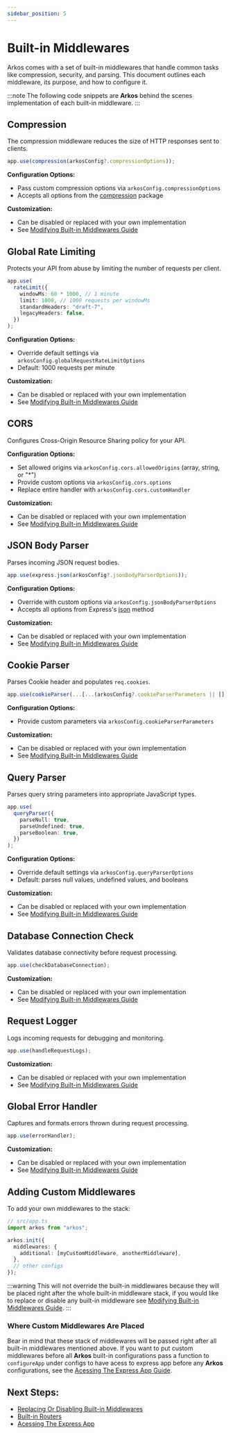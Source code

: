 ```yaml
---
sidebar_position: 5
---
```


# Built-in Middlewares

Arkos comes with a set of built-in middlewares that handle common tasks like compression, security, and parsing. This document outlines each middleware, its purpose, and how to configure it.

:::note
The following code snippets are **Arkos** behind the scenes implementation of each built-in middleware.
:::

## Compression

The compression middleware reduces the size of HTTP responses sent to clients.

```typescript
app.use(compression(arkosConfig?.compressionOptions));
```

**Configuration Options:**

- Pass custom compression options via `arkosConfig.compressionOptions`
- Accepts all options from the [compression](https://github.com/expressjs/compression) package

**Customization:**

- Can be disabled or replaced with your own implementation
- See [Modifying Built-in Middlewares Guide](/docs/advanced-guide/modifying-built-in-middlewares)

## Global Rate Limiting

Protects your API from abuse by limiting the number of requests per client.

```ts
app.use(
  rateLimit({
    windowMs: 60 * 1000, // 1 minute
    limit: 1000, // 1000 requests per windowMs
    standardHeaders: "draft-7",
    legacyHeaders: false,
  })
);
```

**Configuration Options:**

- Override default settings via `arkosConfig.globalRequestRateLimitOptions`
- Default: 1000 requests per minute

**Customization:**

- Can be disabled or replaced with your own implementation
- See [Modifying Built-in Middlewares Guide](/docs/advanced-guide/modifying-built-in-middlewares)

## CORS

Configures Cross-Origin Resource Sharing policy for your API.

**Configuration Options:**

- Set allowed origins via `arkosConfig.cors.allowedOrigins` (array, string, or "\*")
- Provide custom options via `arkosConfig.cors.options`
- Replace entire handler with `arkosConfig.cors.customHandler`

**Customization:**

- Can be disabled or replaced with your own implementation
- See [Modifying Built-in Middlewares Guide](/docs/advanced-guide/modifying-built-in-middlewares)

## JSON Body Parser

Parses incoming JSON request bodies.

```typescript
app.use(express.json(arkosConfig?.jsonBodyParserOptions));
```

**Configuration Options:**

- Override with custom options via `arkosConfig.jsonBodyParserOptions`
- Accepts all options from Express's [json](https://expressjs.com/en/api.html#express.json) method

**Customization:**

- Can be disabled or replaced with your own implementation
- See [Modifying Built-in Middlewares Guide](/docs/advanced-guide/modifying-built-in-middlewares)

## Cookie Parser

Parses Cookie header and populates `req.cookies`.

```typescript
app.use(cookieParser(...[...(arkosConfig?.cookieParserParameters || [])]));
```

**Configuration Options:**

- Provide custom parameters via `arkosConfig.cookieParserParameters`

**Customization:**

- Can be disabled or replaced with your own implementation
- See [Modifying Built-in Middlewares Guide](/docs/advanced-guide/modifying-built-in-middlewares)

## Query Parser

Parses query string parameters into appropriate JavaScript types.

```typescript
app.use(
  queryParser({
    parseNull: true,
    parseUndefined: true,
    parseBoolean: true,
  })
);
```

**Configuration Options:**

- Override default settings via `arkosConfig.queryParserOptions`
- Default: parses null values, undefined values, and booleans

**Customization:**

- Can be disabled or replaced with your own implementation
- See [Modifying Built-in Middlewares Guide](/docs/advanced-guide/modifying-built-in-middlewares)

## Database Connection Check

Validates database connectivity before request processing.

```typescript
app.use(checkDatabaseConnection);
```

**Customization:**

- Can be disabled or replaced with your own implementation
- See [Modifying Built-in Middlewares Guide](/docs/advanced-guide/modifying-built-in-middlewares)

## Request Logger

Logs incoming requests for debugging and monitoring.

```typescript
app.use(handleRequestLogs);
```

**Customization:**

- Can be disabled or replaced with your own implementation
- See [Modifying Built-in Middlewares Guide](/docs/advanced-guide/modifying-built-in-middlewares)

## Global Error Handler

Captures and formats errors thrown during request processing.

```typescript
app.use(errorHandler);
```

**Customization:**

- Can be disabled or replaced with your own implementation
- See [Modifying Built-in Middlewares Guide](/docs/advanced-guide/modifying-built-in-middlewares)

## Adding Custom Middlewares

To add your own middlewares to the stack:

```ts
// src/app.ts
import arkos from "arkos";

arkos.init({
  middlewares: {
    additional: [myCustomMiddleware, anotherMiddleware],
  },
  // other configs
});
```

:::warning
This will not override the built-in middlewares because they will be placed right after the whole built-in middleware stack, if you would like to replace or disable any built-in middleware see [Modifying Built-in Middlewares Guide](/docs/advanced-guide/modifying-built-in-middlewares).
:::

### Where Custom Middlewares Are Placed

Bear in mind that these stack of middlewares will be passed right after all built-in middlewares mentioned above. If you want to put custom middlewares before all **Arkos** built-in configurations pass a function to `configureApp` under configs to have acess to express app before any **Arkos** configurations, see the [Acessing The Express App Guide](/docs/guide/accessing-the-express-app).

## Next Steps:

- [Replacing Or Disabling Built-in Middlewares](/docs/advanced-guide/modifying-built-in-middlewares)
- [Built-in Routers](/docs/api-reference/built-in-routers)
- [Acessing The Express App](/docs/guide/accessing-the-express-app)

